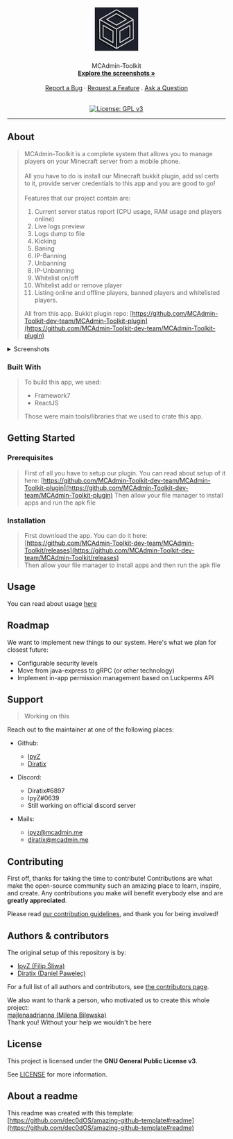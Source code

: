 <h1 align="center">
  <a href="https://github.com/MCAdmin-Toolkit-dev-team/MCAdmin-Toolkit">
    <img src="docs/images/logo.png" alt="Logo" width="100" height="100">
  </a>
</h1>

<div align="center">
  MCAdmin-Toolkit
  <br />
  <a href="#about"><strong>Explore the screenshots »</strong></a>
  <br />
  <br />
  <a href="https://github.com/MCAdmin-Toolkit-dev-team/MCAdmin-Toolkit/issues/new?assignees=&labels=bug&template=01_BUG_REPORT.md&title=bug%3A+">Report a Bug</a>
  ·
  <a href="https://github.com/MCAdmin-Toolkit-dev-team/MCAdmin-Toolkit/issues/new?assignees=&labels=enhancement&template=02_FEATURE_REQUEST.md&title=feat%3A+">Request a Feature</a>
  .
  <a href="https://github.com/MCAdmin-Toolkit-dev-team/MCAdmin-Toolkit/issues/new?assignees=&labels=question&template=04_SUPPORT_QUESTION.md&title=support%3A+">Ask a Question</a>
</div>

<div align="center">
<br />

[![License: GPL v3](https://img.shields.io/badge/License-GPLv3-blue.svg)](LICENSE)

</div>



---

## About

> MCAdmin-Toolkit is a complete system that allows you to manage players on your Minecraft server from a mobile phone.<br /><br />
> All you have to do is install our Minecraft bukkit plugin, add ssl certs to it, provide server credentials to this app and you are good to go!<br /><br />
> Features that our project contain are:
> 1. Current server status report (CPU usage, RAM usage and players online)
> 2. Live logs preview
> 3. Logs dump to file
> 4. Kicking
> 5. Baning
> 6. IP-Banning
> 7. Unbanning
> 8. IP-Unbanning
> 9. Whitelist on/off
> 10. Whitelist add or remove player
> 11. Listing online and offline players, banned players and whitelisted players.
> 
> All from this app.
> Bukkit plugin repo: [https://github.com/MCAdmin-Toolkit-dev-team/MCAdmin-Toolkit-plugin](https://github.com/MCAdmin-Toolkit-dev-team/MCAdmin-Toolkit-plugin)

<details>
<summary>Screenshots</summary>
<br>

|                             Home Screen                                       |                    Login Screen                                                 |                                         Server dashboard                                |                      Players management                                                           |                 Bans management                                     |             Whitelist management                                         |
| :-------------------------------------------------------------------:         | :--------------------------------------------------------------------:          | :------------------------------------------------------------------------------:        | :-----------------------------------------------------------------------------------------------: | :-----------------------------------------------------------------: | :----------------------------------------------------------------------: |
| <img src="docs/images/screenshots/home.jpg" title="Home Screen" width="100%"> | <img src="docs/images/screenshots/login.png" title="Login Screen" width="100%"> | <img src="docs/images/screenshots/dashboard.jpg" title="Server dashboard" width="100%"> | <img src="docs/images/screenshots/playersManagement.jpg" title="Players management" width="100%"> | <img src="docs/images/screenshots/bansManagement.jpg" width="100%"> | <img src="docs/images/screenshots/whitelistManagement.jpg" width="100%"> |

</details>

### Built With

> To build this app, we used:
> - Framework7
> - ReactJS
> 
> Those were main tools/libraries that we used to crate this app.

## Getting Started

### Prerequisites

> First of all you have to setup our plugin. You can read about setup of it here: [https://github.com/MCAdmin-Toolkit-dev-team/MCAdmin-Toolkit-plugin](https://github.com/MCAdmin-Toolkit-dev-team/MCAdmin-Toolkit-plugin)
> Then allow your file manager to install apps and run the apk file

### Installation

> First download the app. You can do it here: [https://github.com/MCAdmin-Toolkit-dev-team/MCAdmin-Toolkit/releases](https://github.com/MCAdmin-Toolkit-dev-team/MCAdmin-Toolkit/releases) <br />
> Then allow your file manager to install apps and then run the apk file

## Usage

You can read about usage [here](docs/USAGE.md)

## Roadmap

We want to implement new things to our system. Here's what we plan for closest future:
- Configurable security levels
- Move from java-express to gRPC (or other technology)
- Implement in-app permission management based on Luckperms API

## Support

> Working on this

Reach out to the maintainer at one of the following places:

- Github:
  - [IpyZ](https://github.com/IpyZ)
  - [Diratix](https://github.com/Diratix)

- Discord:
  - Diratix#6897
  - IpyZ#0639
  - Still working on official discord server

- Mails:
  - [ipyz@mcadmin.me](mailto:ipyz@mcadmin.me)
  - [diratix@mcadmin.me](mailto:diratix@mcadmin.me)

## Contributing

First off, thanks for taking the time to contribute! Contributions are what make the open-source community such an amazing place to learn, inspire, and create. Any contributions you make will benefit everybody else and are **greatly appreciated**.


Please read [our contribution guidelines](docs/CONTRIBUTING.md), and thank you for being involved!

## Authors & contributors

The original setup of this repository is by:
- [IpyZ (Filip Śliwa)](https://github.com/IpyZ)
- [Diratix (Daniel Pawelec)](https://github.com/Diratix)

For a full list of all authors and contributors, see [the contributors page](https://github.com/MCAdmin-Toolkit-dev-team/MCAdmin-Toolkit/contributors).

We also want to thank a person, who motivated us to create this whole project:<br />
[majlenaadrianna (Milena Bilewska)](https://github.com/majlenaadrianna)<br />
Thank you! Without your help we wouldn't be here


## License

This project is licensed under the **GNU General Public License v3**.

See [LICENSE](LICENSE) for more information.

## About a readme
This readme was created with this template: [https://github.com/dec0dOS/amazing-github-template#readme](https://github.com/dec0dOS/amazing-github-template#readme)
